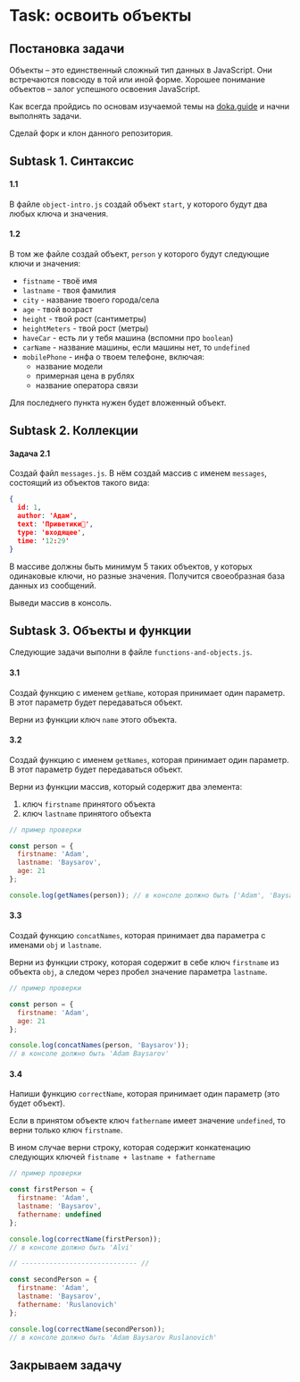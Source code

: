 # Task: освоить объекты

## Постановка задачи

Объекты – это единственный сложный тип данных в JavaScript. Они встречаются повсюду в той или иной форме. Хорошее понимание объектов – залог успешного освоения JavaScript.

Как всегда пройдись по основам изучаемой темы на [doka.guide](https://doka.guide/js/object/) и начни выполнять задачи.

Сделай форк и клон данного репозитория. 

## Subtask 1. Синтаксис

#### 1.1

В файле `object-intro.js` создай объект `start`, у которого будут два любых ключа и значения.

#### 1.2

В том же файле создай объект, `person` у которого будут следующие ключи и значения:
- `fistname` - твоё имя
- `lastname` - твоя фамилия
- `city` - название твоего города/села
- `age` - твой возраст
- `height` - твой рост (сантиметры)
- `heightMeters` - твой рост (метры)
- `haveCar` - есть ли у тебя машина (вспомни про `boolean`)
- `carName` - название машины, если машины нет, то `undefined`
- `mobilePhone` - инфа о твоем телефоне, включая:
  - название модели
  - примерная цена в рублях
  - название оператора связи
  
Для последнего пункта нужен будет вложенный объект.

## Subtask 2. Коллекции

#### Задача 2.1

Создай файл `messages.js`. В нём создай массив с именем `messages`, состоящий из объектов такого вида:

```json
{
  id: 1,
  author: 'Адам',
  text: 'Приветики🥰',
  type: 'входящее',
  time: '12:29'
}
```

В массиве должны быть минимум 5 таких объектов, у которых одинаковые ключи, но разные значения. Получится своеобразная база данных из сообщений.

Выведи массив в консоль.

## Subtask 3. Объекты и функции

Следующие задачи выполни в файле `functions-and-objects.js`.

#### 3.1

Создай функцию с именем `getName`, которая принимает один параметр. В этот параметр будет передаваться объект.

Верни из функции ключ `name` этого объекта.

#### 3.2

Создай функцию с именем `getNames`, которая принимает один параметр. В этот параметр будет передаваться объект.

Верни из функции массив, который содержит два элемента:
  1. ключ `firstname` принятого объекта
  2. ключ `lastname` принятого объекта

```javascript
// пример проверки

const person = {
  firstname: 'Adam',
  lastname: 'Baysarov',
  age: 21
};

console.log(getNames(person)); // в консоле должно быть ['Adam', 'Baysarov']
```

#### 3.3

Создай функцию `concatNames`, которая принимает два параметра с именами `obj` и `lastname`. 

Верни из функции строку, которая содержит в себе ключ `firstname` из объекта `obj`, а следом через пробел значение параметра `lastname`.

```javascript
// пример проверки

const person = {
  firstname: 'Adam',
  age: 21
};

console.log(concatNames(person, 'Baysarov')); 
// в консоле должно быть 'Adam Baysarov'
```

#### 3.4

Напиши функцию `correctName`, которая принимает один параметр (это будет объект).

Если в принятом объекте ключ `fathername` имеет значение `undefined`, то верни только ключ `firstname`.

В ином случае верни строку, которая содержит конкатенацию следующих ключей `fistname + lastname + fathername`

```javascript
// пример проверки

const firstPerson = {
  firstname: 'Adam',
  lastname: 'Baysarov',
  fathername: undefined
};

console.log(correctName(firstPerson)); 
// в консоле должно быть 'Alvi'

// ----------------------------- //

const secondPerson = {
  firstname: 'Adam',
  lastname: 'Baysarov',
  fathername: 'Ruslanovich'
};

console.log(correctName(secondPerson)); 
// в консоле должно быть 'Adam Baysarov Ruslanovich'
```

## Закрываем задачу
